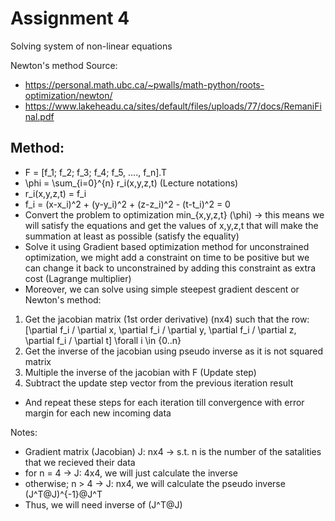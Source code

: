 # Assignment 4

Solving system of non-linear equations

Newton's method
Source: 
* https://personal.math.ubc.ca/~pwalls/math-python/roots-optimization/newton/
* https://www.lakeheadu.ca/sites/default/files/uploads/77/docs/RemaniFinal.pdf


## Method:
* F = [f_1; f_2; f_3; f_4; f_5, ...., f_n].T
* \phi = \sum_{i=0}^{n} r_i(x,y,z,t)       (Lecture notations)
* r_i(x,y,z,t) = f_i
* f_i = (x-x_i)^2 + (y-y_i)^2 + (z-z_i)^2 - (t-t_i)^2 = 0 
* Convert the problem to optimization min_{x,y,z,t} (\phi) -> this means we will satisfy the equations and get the values of x,y,z,t that will make the summation at least as possible (satisfy the equality)
* Solve it using Gradient based optimization method for unconstrained optimization, we might add a constraint on time to be positive but we can change it back to unconstrained by adding this constraint as extra cost (Lagrange multiplier)
* Moreover, we can solve using simple steepest gradient descent or Newton's method:
 1. Get the jacobian matrix (1st order derivative) (nx4) such that the row: [\partial f_i / \partial x, \partial f_i / \partial y, \partial f_i / \partial z, \partial f_i / \partial t] \forall i \in {0..n}
 2. Get the inverse of the jacobian using pseudo inverse as it is not squared matrix
 3. Multiple the inverse of the jacobian with F   (Update step)
 4. Subtract the update step vector from the previous iteration result
* And repeat these steps for each iteration till convergence with error margin for each new incoming data


Notes:
* Gradient matrix (Jacobian)  J: nx4 -> s.t. n is the number of the satalities that we recieved their data
* for n = 4 -> J: 4x4, we will just calculate the inverse
* otherwise; n > 4 -> J: nx4, we will calculate the pseudo inverse (J^T@J)^{-1}@J^T
*   Thus, we will need inverse of (J^T@J)
